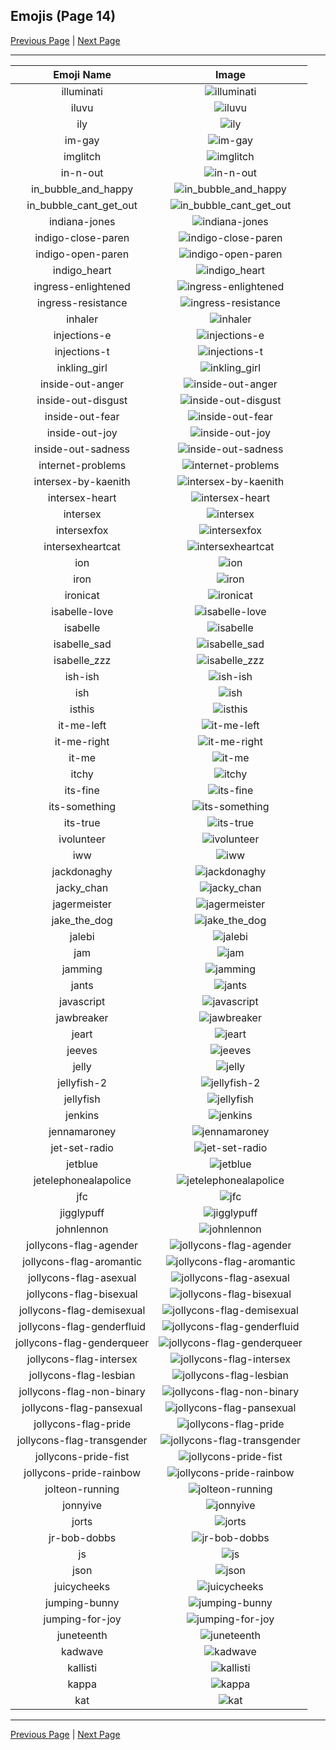 
## Emojis (Page 14)

[Previous Page](/docs/lgbtintech/page-h-0013.md)
  | [Next Page](/docs/lgbtintech/page-k-0015.md)

<hr />

|Emoji Name|Image|
| :-: | :-: |
|illuminati| ![illuminati](/emojis/lgbtintech/illuminati.png)|
|iluvu| ![iluvu](/emojis/lgbtintech/iluvu.gif)|
|ily| ![ily](/emojis/lgbtintech/ily.png)|
|im-gay| ![im-gay](/emojis/lgbtintech/im-gay.png)|
|imglitch| ![imglitch](/emojis/lgbtintech/imglitch.png)|
|in-n-out| ![in-n-out](/emojis/lgbtintech/in-n-out.jpg)|
|in_bubble_and_happy| ![in_bubble_and_happy](/emojis/lgbtintech/in_bubble_and_happy.png)|
|in_bubble_cant_get_out| ![in_bubble_cant_get_out](/emojis/lgbtintech/in_bubble_cant_get_out.png)|
|indiana-jones| ![indiana-jones](/emojis/lgbtintech/indiana-jones.gif)|
|indigo-close-paren| ![indigo-close-paren](/emojis/lgbtintech/indigo-close-paren.png)|
|indigo-open-paren| ![indigo-open-paren](/emojis/lgbtintech/indigo-open-paren.png)|
|indigo_heart| ![indigo_heart](/emojis/lgbtintech/indigo_heart.png)|
|ingress-enlightened| ![ingress-enlightened](/emojis/lgbtintech/ingress-enlightened.png)|
|ingress-resistance| ![ingress-resistance](/emojis/lgbtintech/ingress-resistance.png)|
|inhaler| ![inhaler](/emojis/lgbtintech/inhaler.jpg)|
|injections-e| ![injections-e](/emojis/lgbtintech/injections-e.png)|
|injections-t| ![injections-t](/emojis/lgbtintech/injections-t.png)|
|inkling_girl| ![inkling_girl](/emojis/lgbtintech/inkling_girl.png)|
|inside-out-anger| ![inside-out-anger](/emojis/lgbtintech/inside-out-anger.png)|
|inside-out-disgust| ![inside-out-disgust](/emojis/lgbtintech/inside-out-disgust.png)|
|inside-out-fear| ![inside-out-fear](/emojis/lgbtintech/inside-out-fear.png)|
|inside-out-joy| ![inside-out-joy](/emojis/lgbtintech/inside-out-joy.png)|
|inside-out-sadness| ![inside-out-sadness](/emojis/lgbtintech/inside-out-sadness.png)|
|internet-problems| ![internet-problems](/emojis/lgbtintech/internet-problems.png)|
|intersex-by-kaenith| ![intersex-by-kaenith](/emojis/lgbtintech/intersex-by-kaenith.png)|
|intersex-heart| ![intersex-heart](/emojis/lgbtintech/intersex-heart.png)|
|intersex| ![intersex](/emojis/lgbtintech/intersex.png)|
|intersexfox| ![intersexfox](/emojis/lgbtintech/intersexfox.png)|
|intersexheartcat| ![intersexheartcat](/emojis/lgbtintech/intersexheartcat.png)|
|ion| ![ion](/emojis/lgbtintech/ion.jpg)|
|iron| ![iron](/emojis/lgbtintech/iron.png)|
|ironicat| ![ironicat](/emojis/lgbtintech/ironicat.gif)|
|isabelle-love| ![isabelle-love](/emojis/lgbtintech/isabelle-love.gif)|
|isabelle| ![isabelle](/emojis/lgbtintech/isabelle.gif)|
|isabelle_sad| ![isabelle_sad](/emojis/lgbtintech/isabelle_sad.gif)|
|isabelle_zzz| ![isabelle_zzz](/emojis/lgbtintech/isabelle_zzz.gif)|
|ish-ish| ![ish-ish](/emojis/lgbtintech/ish-ish.png)|
|ish| ![ish](/emojis/lgbtintech/ish.gif)|
|isthis| ![isthis](/emojis/lgbtintech/isthis.jpg)|
|it-me-left| ![it-me-left](/emojis/lgbtintech/it-me-left.png)|
|it-me-right| ![it-me-right](/emojis/lgbtintech/it-me-right.png)|
|it-me| ![it-me](/emojis/lgbtintech/it-me.png)|
|itchy| ![itchy](/emojis/lgbtintech/itchy.jpg)|
|its-fine| ![its-fine](/emojis/lgbtintech/its-fine.png)|
|its-something| ![its-something](/emojis/lgbtintech/its-something.jpg)|
|its-true| ![its-true](/emojis/lgbtintech/its-true.gif)|
|ivolunteer| ![ivolunteer](/emojis/lgbtintech/ivolunteer.png)|
|iww| ![iww](/emojis/lgbtintech/iww.png)|
|jackdonaghy| ![jackdonaghy](/emojis/lgbtintech/jackdonaghy.png)|
|jacky_chan| ![jacky_chan](/emojis/lgbtintech/jacky_chan.jpg)|
|jagermeister| ![jagermeister](/emojis/lgbtintech/jagermeister.png)|
|jake_the_dog| ![jake_the_dog](/emojis/lgbtintech/jake_the_dog.jpg)|
|jalebi| ![jalebi](/emojis/lgbtintech/jalebi.png)|
|jam| ![jam](/emojis/lgbtintech/jam.png)|
|jamming| ![jamming](/emojis/lgbtintech/jamming.gif)|
|jants| ![jants](/emojis/lgbtintech/jants.png)|
|javascript| ![javascript](/emojis/lgbtintech/javascript.png)|
|jawbreaker| ![jawbreaker](/emojis/lgbtintech/jawbreaker.png)|
|jeart| ![jeart](/emojis/lgbtintech/jeart.png)|
|jeeves| ![jeeves](/emojis/lgbtintech/jeeves.png)|
|jelly| ![jelly](/emojis/lgbtintech/jelly.png)|
|jellyfish-2| ![jellyfish-2](/emojis/lgbtintech/jellyfish-2.png)|
|jellyfish| ![jellyfish](/emojis/lgbtintech/jellyfish.png)|
|jenkins| ![jenkins](/emojis/lgbtintech/jenkins.png)|
|jennamaroney| ![jennamaroney](/emojis/lgbtintech/jennamaroney.png)|
|jet-set-radio| ![jet-set-radio](/emojis/lgbtintech/jet-set-radio.gif)|
|jetblue| ![jetblue](/emojis/lgbtintech/jetblue.png)|
|jetelephonealapolice| ![jetelephonealapolice](/emojis/lgbtintech/jetelephonealapolice.jpg)|
|jfc| ![jfc](/emojis/lgbtintech/jfc.png)|
|jigglypuff| ![jigglypuff](/emojis/lgbtintech/jigglypuff.gif)|
|johnlennon| ![johnlennon](/emojis/lgbtintech/johnlennon.png)|
|jollycons-flag-agender| ![jollycons-flag-agender](/emojis/lgbtintech/jollycons-flag-agender.png)|
|jollycons-flag-aromantic| ![jollycons-flag-aromantic](/emojis/lgbtintech/jollycons-flag-aromantic.png)|
|jollycons-flag-asexual| ![jollycons-flag-asexual](/emojis/lgbtintech/jollycons-flag-asexual.png)|
|jollycons-flag-bisexual| ![jollycons-flag-bisexual](/emojis/lgbtintech/jollycons-flag-bisexual.png)|
|jollycons-flag-demisexual| ![jollycons-flag-demisexual](/emojis/lgbtintech/jollycons-flag-demisexual.png)|
|jollycons-flag-genderfluid| ![jollycons-flag-genderfluid](/emojis/lgbtintech/jollycons-flag-genderfluid.png)|
|jollycons-flag-genderqueer| ![jollycons-flag-genderqueer](/emojis/lgbtintech/jollycons-flag-genderqueer.png)|
|jollycons-flag-intersex| ![jollycons-flag-intersex](/emojis/lgbtintech/jollycons-flag-intersex.png)|
|jollycons-flag-lesbian| ![jollycons-flag-lesbian](/emojis/lgbtintech/jollycons-flag-lesbian.png)|
|jollycons-flag-non-binary| ![jollycons-flag-non-binary](/emojis/lgbtintech/jollycons-flag-non-binary.png)|
|jollycons-flag-pansexual| ![jollycons-flag-pansexual](/emojis/lgbtintech/jollycons-flag-pansexual.png)|
|jollycons-flag-pride| ![jollycons-flag-pride](/emojis/lgbtintech/jollycons-flag-pride.png)|
|jollycons-flag-transgender| ![jollycons-flag-transgender](/emojis/lgbtintech/jollycons-flag-transgender.png)|
|jollycons-pride-fist| ![jollycons-pride-fist](/emojis/lgbtintech/jollycons-pride-fist.png)|
|jollycons-pride-rainbow| ![jollycons-pride-rainbow](/emojis/lgbtintech/jollycons-pride-rainbow.png)|
|jolteon-running| ![jolteon-running](/emojis/lgbtintech/jolteon-running.gif)|
|jonnyive| ![jonnyive](/emojis/lgbtintech/jonnyive.png)|
|jorts| ![jorts](/emojis/lgbtintech/jorts.gif)|
|jr-bob-dobbs| ![jr-bob-dobbs](/emojis/lgbtintech/jr-bob-dobbs.gif)|
|js| ![js](/emojis/lgbtintech/js.png)|
|json| ![json](/emojis/lgbtintech/json.png)|
|juicycheeks| ![juicycheeks](/emojis/lgbtintech/juicycheeks.gif)|
|jumping-bunny| ![jumping-bunny](/emojis/lgbtintech/jumping-bunny.gif)|
|jumping-for-joy| ![jumping-for-joy](/emojis/lgbtintech/jumping-for-joy.gif)|
|juneteenth| ![juneteenth](/emojis/lgbtintech/juneteenth.png)|
|kadwave| ![kadwave](/emojis/lgbtintech/kadwave.png)|
|kallisti| ![kallisti](/emojis/lgbtintech/kallisti.png)|
|kappa| ![kappa](/emojis/lgbtintech/kappa.png)|
|kat| ![kat](/emojis/lgbtintech/kat.png)|

<hr/>

[Previous Page](/docs/lgbtintech/page-h-0013.md)
  | [Next Page](/docs/lgbtintech/page-k-0015.md)